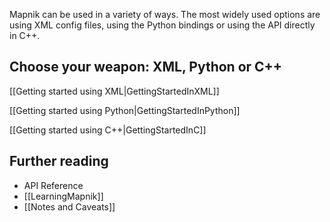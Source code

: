 Mapnik can be used in a variety of ways. The most widely used options are using XML config files, using the Python bindings or using the API directly in C++.

## Choose your weapon: XML, Python or C++

[[Getting started using XML|GettingStartedInXML]]

[[Getting started using Python|GettingStartedInPython]]

[[Getting started using C++|GettingStartedInC]]

## Further reading

- API Reference
- [[LearningMapnik]]
- [[Notes and Caveats]]